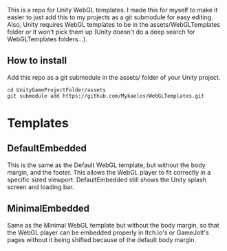 This is a repo for Unity WebGL templates. I made this for myself to make it easier to just add this to my projects as a git submodule for easy editing. Also, Unity requires WebGL templates to be in the assets/WebGLTemplates folder or it won't pick them up (Unity doesn't do a deep search for WebGLTemplates folders...).

## How to install
Add this repo as a git submodule in the assets/ folder of your Unity project.

```
cd UnityGameProjectFolder/assets
git submodule add https://github.com/Mykaelos/WebGLTemplates.git
```

# Templates
## DefaultEmbedded
This is the same as the Default WebGL template, but without the body margin, and the footer. This allows the WebGL player to fit correctly in a specific sized viewport. DefaultEmbedded still shows the Unity splash screen and loading bar.

## MinimalEmbedded
Same as the Minimal WebGL template but without the body margin, so that the WebGL player can be embedded properly in Itch.io's or GameJolt's pages without it being shifted because of the default body margin.
